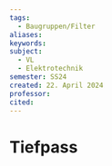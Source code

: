 ```yaml
---
tags:
  - Baugruppen/Filter
aliases: 
keywords: 
subject:
  - VL
  - Elektrotechnik
semester: SS24
created: 22. April 2024
professor: 
cited:
---
```

 

# Tiefpass